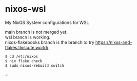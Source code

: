 # nixos-wsl
My NixOS System configurations for WSL

main branch is not merged yet.  
wsl branch is working.  
nixos-flakebooks branch is the branch to try https://nixos-and-flakes.thiscute.world/  

```bash
$ cd /etc/nixos
$ nix flake check
$ sudo nixos-rebuild switch
```
=
